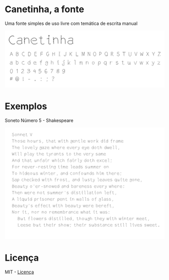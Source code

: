 # Canetinha, a fonte

Uma fonte simples de uso livre com temática de escrita manual

![Amostra](/demo/amostra.png)


# Exemplos

Soneto Número 5 - Shakespeare

![Soneto Número 5 - shakespeare](/demo/Sonnet%20V-svg.png)


# Licença

MIT - [Licença](LICENSE)
